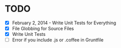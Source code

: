 # TODO

* [x] February 2, 2014 - Write Unit Tests for Everything
* [x] File Globbing for Source Files
* [x] Write Unit Tests
* [ ] Error if you include .js or .coffee in Gruntfile